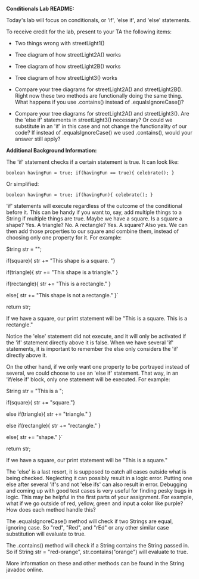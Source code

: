 **Conditionals Lab README:**

Today's lab will focus on conditionals, or 'if', 'else if', and 'else' statements.

To receive credit for the lab, present to your TA the following items:

- Two things wrong with streetLight1()

- Tree diagram of how streetLight2A() works

- Tree diagram of how streetLight2B() works

- Tree diagram of how streetLight3() works

- Compare your tree diagrams for streetLight2A() and streetLight2B().
  Right now these two methods are functionally doing the same thing.
  What happens if you use .contains() instead of .equalsIgnoreCase()?

- Compare your tree diagrams for streetLight2A() and streetLight3().
  Are the 'else if' statements in streetLight3() necessary? Or could we
  substitute in an 'if' in this case and not change the functionality of our code?
  If instead of .equalsIgnoreCase() we used .contains(), would your answer still apply?


**Additional Background Information:**

The 'if' statement checks if a certain statement is true. It can look like:

`boolean havingFun = true;
if(havingFun == true){
celebrate(); }`

Or simplified:

`boolean havingFun = true;
if(havingFun){
celebrate();
}`

'if' statements will execute regardless of the outcome of the conditional before it.
This can be handy if you want to, say, add multiple things to a String if multiple
things are true. Maybe we have a square. Is a square a shape? Yes. A triangle? No.
A rectangle? Yes. A square? Also yes. We can then add those properties to our square
and combine them, instead of choosing only one property for it. For example:

String str = "";

if(square){
str += "This shape is a square. "}

if(triangle){
str += "This shape is a triangle."
}

if(rectangle){
str += "This is a rectangle."
}

else{
str += "This shape is not a rectangle."
}`

return str;

If we have a square, our print statement will be "This is a square.
This is a rectangle." 

Notice the 'else' statement did not execute, and it will
only be activated if the 'if' statement directly above it is false. When we have
several 'if' statements, it is important to remember the else only considers the 'if'
directly above it. 

On the other hand, if we only want one property to be portrayed instead of several,
we could choose to use an 'else if' statement. That way, in an 'if/else if' block,
only one statement will be executed. For example:

String str = "This is a ";

if(square){
str += "square."}

else if(triangle){
str += "triangle."
}

else if(rectangle){
str += "rectangle."
}

else{
str += "shape."
}`

return str;

If we have a square, our print statement will be "This is a square."

The 'else' is a last resort, it is supposed to catch all cases outside
what is being checked. Neglecting it can possibly result in a logic error. Putting 
one else after several 'if's and not 'else ifs' can also result in error.
Debugging and coming up with good test cases is very useful for finding
pesky bugs in logic. This may be helpful in the first parts of your assignment.
For example, what if we go outside of red, yellow, green and input a color like purple?
How does each method handle this?

The .equalsIgnoreCase() method will check if two Strings are equal, ignoring case.
So "red", "Red", and "rEd" or any other similar case substitution will evaluate
to true.

The .contains() method will check if a String contains the String passed in.
So if String str = "red-orange", str.contains("orange") will evaluate to true.

More information on these and other methods can be found in the String javadoc online.
